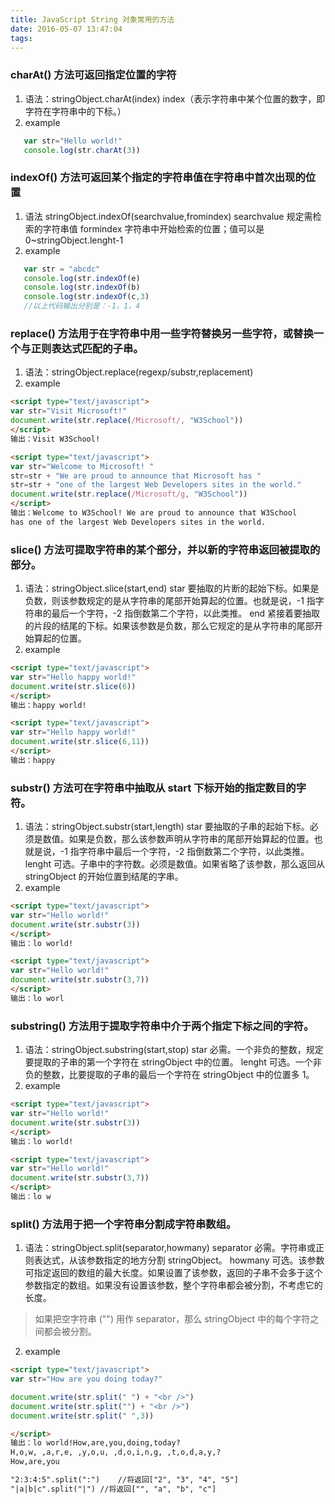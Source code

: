 ```yaml
---
title: JavaScript String 对象常用的方法
date: 2016-05-07 13:47:04
tags:
---
```

### charAt() 方法可返回指定位置的字符
1. 语法：stringObject.charAt(index)
index（表示字符串中某个位置的数字，即字符在字符串中的下标。）
2. example
 ```javascript
    var str="Hello world!"
    console.log(str.charAt(3))
```
### indexOf() 方法可返回某个指定的字符串值在字符串中首次出现的位置
1. 语法
stringObject.indexOf(searchvalue,fromindex)
   searchvalue   规定需检索的字符串值
   formindex  字符串中开始检索的位置；值可以是0~stringObject.lenght-1
2.  example
  ```javascript
     var str = "abcdc"
     console.log(str.indexOf(e)    
     console.log(str.indexOf(b)
     console.log(str.indexOf(c,3)
     //以上代码输出分别是：-1，1，4
```
     
### replace() 方法用于在字符串中用一些字符替换另一些字符，或替换一个与正则表达式匹配的子串。
1. 语法：stringObject.replace(regexp/substr,replacement)
2.  example
  ```html
<script type="text/javascript">
var str="Visit Microsoft!"
document.write(str.replace(/Microsoft/, "W3School"))
</script>
输出：Visit W3School!
```
   ```html
<script type="text/javascript">
var str="Welcome to Microsoft! "
str=str + "We are proud to announce that Microsoft has "
str=str + "one of the largest Web Developers sites in the world."
document.write(str.replace(/Microsoft/g, "W3School"))
</script>
输出：Welcome to W3School! We are proud to announce that W3School
has one of the largest Web Developers sites in the world.
```
### slice() 方法可提取字符串的某个部分，并以新的字符串返回被提取的部分。
1. 语法：stringObject.slice(start,end)
   star 要抽取的片断的起始下标。如果是负数，则该参数规定的是从字符串的尾部开始算起的位置。也就是说，-1 指字符串的最后一个字符，-2 指倒数第二个字符，以此类推。
   end  紧接着要抽取的片段的结尾的下标。如果该参数是负数，那么它规定的是从字符串的尾部开始算起的位置。
2.  example
  ```html
<script type="text/javascript">
var str="Hello happy world!"
document.write(str.slice(6))
</script>
输出：happy world!
```
  ```html
<script type="text/javascript">
var str="Hello happy world!"
document.write(str.slice(6,11))
</script>
输出：happy
```
### substr() 方法可在字符串中抽取从 start 下标开始的指定数目的字符。
1. 语法：stringObject.substr(start,length)
   star 要抽取的子串的起始下标。必须是数值。如果是负数，那么该参数声明从字符串的尾部开始算起的位置。也就是说，-1 指字符串中最后一个字符，-2 指倒数第二个字符，以此类推。
   lenght  可选。子串中的字符数。必须是数值。如果省略了该参数，那么返回从 stringObject 的开始位置到结尾的字串。
2.  example
  ```html
<script type="text/javascript">
var str="Hello world!"
document.write(str.substr(3))
</script>
输出：lo world!
```
  ```html
<script type="text/javascript">
var str="Hello world!"
document.write(str.substr(3,7))
</script>
输出：lo worl
```
### substring() 方法用于提取字符串中介于两个指定下标之间的字符。
1. 语法：stringObject.substring(start,stop)
   star   必需。一个非负的整数，规定要提取的子串的第一个字符在 stringObject 中的位置。
   lenght  可选。一个非负的整数，比要提取的子串的最后一个字符在 stringObject 中的位置多 1。
2.  example
  ```html
<script type="text/javascript">
var str="Hello world!"
document.write(str.substr(3))
</script>
输出：lo world!
```
  ```html
<script type="text/javascript">
var str="Hello world!"
document.write(str.substr(3,7))
</script>
输出：lo w
```

### split() 方法用于把一个字符串分割成字符串数组。
  1. 语法：stringObject.split(separator,howmany)
   separator  必需。字符串或正则表达式，从该参数指定的地方分割 stringObject。
   howmany  可选。该参数可指定返回的数组的最大长度。如果设置了该参数，返回的子串不会多于这个参数指定的数组。如果没有设置该参数，整个字符串都会被分割，不考虑它的长度。
   >如果把空字符串 ("") 用作 separator，那么 stringObject 中的每个字符之间都会被分割。
  2.  example
  ```html
<script type="text/javascript">
var str="How are you doing today?"

document.write(str.split(" ") + "<br />")
document.write(str.split("") + "<br />")
document.write(str.split(" ",3))

</script>
输出：lo world!How,are,you,doing,today?
H,o,w, ,a,r,e, ,y,o,u, ,d,o,i,n,g, ,t,o,d,a,y,?
How,are,you
```
  ```html
"2:3:4:5".split(":")	//将返回["2", "3", "4", "5"]
"|a|b|c".split("|")	//将返回["", "a", "b", "c"]
```   